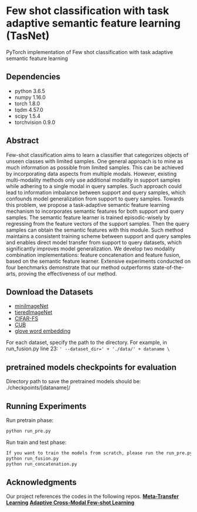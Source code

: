 # Few shot classification with task adaptive semantic feature learning (TasNet)

PyTorch implementation of Few shot classification with task adaptive semantic feature learning

## Dependencies
* python 3.6.5
* numpy 1.16.0
* torch 1.8.0
* tqdm 4.57.0
* scipy 1.5.4
* torchvision 0.9.0

## Abstract
Few-shot classification aims to learn a classifier that categorizes objects of unseen classes with limited samples. One general approach is to mine as much information as possible from limited samples. This can be achieved by incorporating data aspects from multiple modals. However, existing multi-modality methods only use additional modality in support samples while adhering to a single modal in query samples. Such approach could lead to information imbalance between support and query samples, which confounds model generalization from support to query samples. Towards this problem, we propose a task-adaptive semantic feature learning mechanism to incorporates semantic features for both support and query samples. The semantic feature learner is trained episodic-wisely by regressing from the feature vectors of the support samples. Then the query samples can obtain the semantic features with this module. Such method maintains a consistent training scheme between support and query samples and enables direct model transfer from support to query datasets, which significantly improves model generalization. We develop two modality combination implementations: feature concatenation and feature fusion, based on the semantic feature learner. Extensive experiments conducted on four benchmarks demonstrate that our method outperforms state-of-the-arts, proving the effectiveness of our method.

## Download the Datasets
* [miniImageNet](https://drive.google.com/file/d/1fJAK5WZTjerW7EWHHQAR9pRJVNg1T1Y7/view?usp=sharing) 
* [tieredImageNet](https://drive.google.com/file/d/1Letu5U_kAjQfqJjNPWS_rdjJ7Fd46LbX/view?usp=sharing)
* [CIFAR-FS](https://drive.google.com/file/d/1GjGMI0q3bgcpcB_CjI40fX54WgLPuTpS/view?usp=sharing)
* [CUB](https://drive.google.com/file/d/1hbzc_P1FuxMkcabkgn9ZKinBwW683j45/view)
* [glove word embedding](https://nlp.stanford.edu/projects/glove/)

For each dataset, specify the path to the directory. For example, in run_fusion.py line 23:
    ```
    ' --dataset_dir=' + './data/' + dataname \
    ```
  
## pretrained models checkpoints for evaluation
Directory path to save the pretrained models should be: ./checkpoints/[dataname]/

## Running Experiments
Run pretrain phase:
```bash
python run_pre.py
```
Run train and test phase:
```bash
If you want to train the models from scratch, please run the run_pre.py to pretrain the backbone, and then run the run_fusion.py or run_concatenation.py to train the meta learning model.
python run_fusion.py
python run_concatenation.py
```

## Acknowledgments
Our project references the codes in the following repos.
[**Meta-Transfer Learning**](https://github.com/yaoyao-liu/meta-transfer-learning)
[**Adaptive Cross-Modal Few-shot Learning**](https://github.com/ElementAI/am3)
